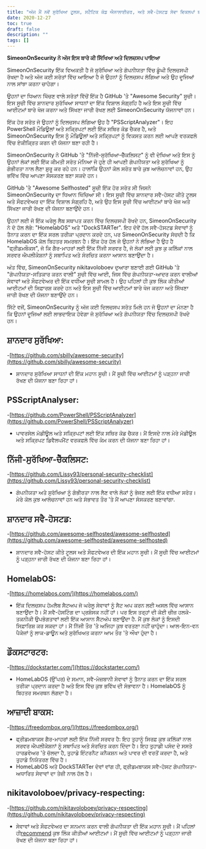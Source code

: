 ```yaml
---
title: "ਅੱਜ ਮੈਂ ਨਵੇਂ ਸੁਰੱਖਿਆ ਟੂਲਸ, ਸਟੈਟਿਕ ਕੋਡ ਐਨਾਲਾਈਜ਼ਰ, ਅਤੇ ਸਵੈ-ਹੋਸਟਡ ਸੇਵਾ ਵਿਕਲਪਾਂ ਬਾਰੇ ਸਿੱਖਿਆ"
date: 2020-12-27
toc: true
draft: false
description: ""
tags: []
---
```


**SimeonOnSecurity ਨੇ ਅੱਜ ਇਸ ਬਾਰੇ ਕੀ ਸਿੱਖਿਆ ਅਤੇ ਦਿਲਚਸਪ ਪਾਇਆ**

SimeonOnSecurity ਇੱਕ ਵਿਅਕਤੀ ਹੈ ਜੋ ਸੁਰੱਖਿਆ ਅਤੇ ਗੋਪਨੀਯਤਾ ਵਿੱਚ ਡੂੰਘੀ ਦਿਲਚਸਪੀ ਰੱਖਦਾ ਹੈ ਅਤੇ ਅੱਜ ਕਈ ਸਰੋਤਾਂ ਵਿੱਚ ਆਇਆ ਹੈ ਜੋ ਉਹਨਾਂ ਨੂੰ ਦਿਲਚਸਪ ਲੱਗਿਆ ਅਤੇ ਉਹ ਦੂਜਿਆਂ ਨਾਲ ਸਾਂਝਾ ਕਰਨਾ ਚਾਹੇਗਾ।

ਉਹਨਾਂ ਦਾ ਧਿਆਨ ਖਿੱਚਣ ਵਾਲੇ ਸਰੋਤਾਂ ਵਿੱਚੋਂ ਇੱਕ ਹੈ GitHub 'ਤੇ "Awesome Security" ਸੂਚੀ। ਇਸ ਸੂਚੀ ਵਿੱਚ ਸ਼ਾਨਦਾਰ ਸੁਰੱਖਿਆ ਸਾਧਨਾਂ ਦਾ ਇੱਕ ਵਿਸ਼ਾਲ ਸੰਗ੍ਰਹਿ ਹੈ ਅਤੇ ਇਸ ਸੂਚੀ ਵਿੱਚ ਆਈਟਮਾਂ ਬਾਰੇ ਖੋਜ ਕਰਨਾ ਅਤੇ ਸਿੱਖਣਾ ਜਾਰੀ ਰੱਖਣ ਲਈ SimeonOnSecurity ਯੋਜਨਾਵਾਂ ਹਨ।

ਇੱਕ ਹੋਰ ਸਰੋਤ ਜੋ ਉਹਨਾਂ ਨੂੰ ਦਿਲਚਸਪ ਲੱਗਿਆ ਉਹ ਹੈ "PSScriptAnalyzer"। ਇਹ PowerShell ਮੌਡਿਊਲਾਂ ਅਤੇ ਸਕ੍ਰਿਪਟਾਂ ਲਈ ਇੱਕ ਸਥਿਰ ਕੋਡ ਚੈਕਰ ਹੈ, ਅਤੇ SimeonOnSecurity ਇਸ ਨੂੰ ਮੌਡਿਊਲਾਂ ਅਤੇ ਸਕ੍ਰਿਪਟਾਂ ਨੂੰ ਵਿਕਸਤ ਕਰਨ ਲਈ ਆਪਣੇ ਵਰਕਫਲੋ ਵਿੱਚ ਏਕੀਕ੍ਰਿਤ ਕਰਨ ਦੀ ਯੋਜਨਾ ਬਣਾ ਰਹੀ ਹੈ।

SimeonOnSecurity ਨੇ GitHub 'ਤੇ "ਨਿੱਜੀ-ਸੁਰੱਖਿਆ-ਚੈੱਕਲਿਸਟ" ਨੂੰ ਵੀ ਦੇਖਿਆ ਅਤੇ ਇਸ ਨੂੰ ਉਹਨਾਂ ਲੋਕਾਂ ਲਈ ਇੱਕ ਕੀਮਤੀ ਸਰੋਤ ਮੰਨਿਆ ਜੋ ਹੁਣੇ ਹੀ ਆਪਣੀ ਗੋਪਨੀਯਤਾ ਅਤੇ ਸੁਰੱਖਿਆ ਨੂੰ ਗੰਭੀਰਤਾ ਨਾਲ ਲੈਣਾ ਸ਼ੁਰੂ ਕਰ ਰਹੇ ਹਨ। ਹਾਲਾਂਕਿ ਉਹਨਾਂ ਕੋਲ ਸਰੋਤ ਬਾਰੇ ਕੁਝ ਆਲੋਚਨਾਵਾਂ ਹਨ, ਉਹ ਭਵਿੱਖ ਵਿੱਚ ਆਪਣਾ ਸੰਸਕਰਣ ਬਣਾ ਸਕਦੇ ਹਨ।

GitHub 'ਤੇ "Awesome Selfhosted" ਸੂਚੀ ਇੱਕ ਹੋਰ ਸਰੋਤ ਸੀ ਜਿਸਨੇ SimeonOnSecurity ਦਾ ਧਿਆਨ ਖਿੱਚਿਆ ਸੀ। ਇਸ ਸੂਚੀ ਵਿੱਚ ਸ਼ਾਨਦਾਰ ਸਵੈ-ਹੋਸਟ ਕੀਤੇ ਟੂਲਸ ਅਤੇ ਸੌਫਟਵੇਅਰ ਦਾ ਇੱਕ ਵਿਸ਼ਾਲ ਸੰਗ੍ਰਹਿ ਹੈ, ਅਤੇ ਉਹ ਇਸ ਸੂਚੀ ਵਿੱਚ ਆਈਟਮਾਂ ਬਾਰੇ ਖੋਜ ਅਤੇ ਸਿੱਖਣਾ ਜਾਰੀ ਰੱਖਣ ਦੀ ਯੋਜਨਾ ਬਣਾਉਂਦੇ ਹਨ।

ਉਹਨਾਂ ਲਈ ਜੋ ਇੱਕ ਘਰੇਲੂ ਲੈਬ ਸਥਾਪਤ ਕਰਨ ਵਿੱਚ ਦਿਲਚਸਪੀ ਰੱਖਦੇ ਹਨ, SimeonOnSecurity ਨੇ ਦੋ ਹੱਲ ਲੱਭੇ: "HomelabOS" ਅਤੇ "DockSTARTer". ਇਹ ਦੋਵੇਂ ਹੱਲ ਸਵੈ-ਹੋਸਟਡ ਸੇਵਾਵਾਂ ਨੂੰ ਤੈਨਾਤ ਕਰਨ ਦਾ ਇੱਕ ਸਰਲ ਤਰੀਕਾ ਪ੍ਰਦਾਨ ਕਰਦੇ ਹਨ, ਪਰ SimeonOnSecurity ਸੋਚਦੀ ਹੈ ਕਿ HomelabOS ਕੋਲ ਬਿਹਤਰ ਸਮਰਥਨ ਹੈ। ਇੱਕ ਹੋਰ ਹੱਲ ਜੋ ਉਹਨਾਂ ਨੇ ਲੱਭਿਆ ਹੈ ਉਹ ਹੈ "ਫ੍ਰੀਡਮਬੌਕਸ", ਜੋ ਕਿ ਗੈਰ-ਮਾਹਰਾਂ ਲਈ ਇੱਕ ਨਿੱਜੀ ਸਰਵਰ ਹੈ, ਜੋ ਲੋਕਾਂ ਲਈ ਕੁਝ ਕੁ ਕਲਿੱਕਾਂ ਨਾਲ ਸਰਵਰ ਐਪਲੀਕੇਸ਼ਨਾਂ ਨੂੰ ਸਥਾਪਿਤ ਅਤੇ ਸੰਰਚਿਤ ਕਰਨਾ ਆਸਾਨ ਬਣਾਉਂਦਾ ਹੈ।

ਅੰਤ ਵਿੱਚ, SimeonOnSecurity nikitavoloboev ਦੁਆਰਾ ਬਣਾਈ ਗਈ GitHub 'ਤੇ "ਗੋਪਨੀਯਤਾ-ਸਤਿਕਾਰ ਕਰਨ ਵਾਲੀ" ਸੂਚੀ ਵਿੱਚ ਆਈ, ਜਿਸ ਵਿੱਚ ਗੋਪਨੀਯਤਾ-ਆਦਰ ਕਰਨ ਵਾਲੀਆਂ ਸੇਵਾਵਾਂ ਅਤੇ ਸੌਫਟਵੇਅਰ ਦੀ ਇੱਕ ਵਧੀਆ ਸੂਚੀ ਸ਼ਾਮਲ ਹੈ। ਉਹ ਪਹਿਲਾਂ ਹੀ ਕੁਝ ਲਿੰਕ ਕੀਤੀਆਂ ਆਈਟਮਾਂ ਦੀ ਸਿਫ਼ਾਰਸ਼ ਕਰਦੇ ਹਨ ਅਤੇ ਇਸ ਸੂਚੀ ਵਿੱਚ ਆਈਟਮਾਂ ਬਾਰੇ ਖੋਜ ਕਰਨਾ ਅਤੇ ਸਿੱਖਣਾ ਜਾਰੀ ਰੱਖਣ ਦੀ ਯੋਜਨਾ ਬਣਾਉਂਦੇ ਹਨ।

ਸਿੱਟੇ ਵਜੋਂ, SimeonOnSecurity ਨੂੰ ਅੱਜ ਕਈ ਦਿਲਚਸਪ ਸਰੋਤ ਮਿਲੇ ਹਨ ਜੋ ਉਹਨਾਂ ਦਾ ਮੰਨਣਾ ਹੈ ਕਿ ਉਹਨਾਂ ਦੂਜਿਆਂ ਲਈ ਲਾਭਦਾਇਕ ਹੋਵੇਗਾ ਜੋ ਸੁਰੱਖਿਆ ਅਤੇ ਗੋਪਨੀਯਤਾ ਵਿੱਚ ਦਿਲਚਸਪੀ ਰੱਖਦੇ ਹਨ।


## ਸ਼ਾਨਦਾਰ ਸੁਰੱਖਿਆ:
-[https://github.com/sbilly/awesome-security](https://github.com/sbilly/awesome-security)
- ਸ਼ਾਨਦਾਰ ਸੁਰੱਖਿਆ ਸਾਧਨਾਂ ਦੀ ਇੱਕ ਮਹਾਨ ਸੂਚੀ। ਮੈਂ ਸੂਚੀ ਵਿੱਚ ਆਈਟਮਾਂ ਨੂੰ ਪੜ੍ਹਨਾ ਜਾਰੀ ਰੱਖਣ ਦੀ ਯੋਜਨਾ ਬਣਾ ਰਿਹਾ ਹਾਂ।

## PSScriptAnalyser:
-[https://github.com/PowerShell/PSScriptAnalyzer](https://github.com/PowerShell/PSScriptAnalyzer)
- ਪਾਵਰਸੇਲ ਮੋਡੀਊਲ ਅਤੇ ਸਕ੍ਰਿਪਟਾਂ ਲਈ ਇੱਕ ਸਥਿਰ ਕੋਡ ਚੈਕਰ। ਮੈਂ ਇਸਦੇ ਨਾਲ ਮੇਰੇ ਮੋਡੀਊਲ ਅਤੇ ਸਕ੍ਰਿਪਟ ਡਿਵੈਲਪਮੈਂਟ ਵਰਕਫਲੋ ਵਿੱਚ ਕੰਮ ਕਰਨ ਦੀ ਯੋਜਨਾ ਬਣਾ ਰਿਹਾ ਹਾਂ।

## ਨਿੱਜੀ-ਸੁਰੱਖਿਆ-ਚੈੱਕਲਿਸਟ:
-[https://github.com/Lissy93/personal-security-checklist](https://github.com/Lissy93/personal-security-checklist)
- ਗੋਪਨੀਯਤਾ ਅਤੇ ਸੁਰੱਖਿਆ ਨੂੰ ਗੰਭੀਰਤਾ ਨਾਲ ਲੈਣ ਵਾਲੇ ਲੋਕਾਂ ਨੂੰ ਭੇਜਣ ਲਈ ਇੱਕ ਵਧੀਆ ਸਰੋਤ। ਮੇਰੇ ਕੋਲ ਕੁਝ ਆਲੋਚਨਾਵਾਂ ਹਨ ਅਤੇ ਸੰਭਾਵਤ ਤੌਰ 'ਤੇ ਮੈਂ ਆਪਣਾ ਸੰਸਕਰਣ ਬਣਾਵਾਂਗਾ.

## ਸ਼ਾਨਦਾਰ ਸਵੈ-ਹੋਸਟਡ:
-[https://github.com/awesome-selfhosted/awesome-selfhosted](https://github.com/awesome-selfhosted/awesome-selfhosted)
- ਸ਼ਾਨਦਾਰ ਸਵੈ-ਹੋਸਟ ਕੀਤੇ ਟੂਲਸ ਅਤੇ ਸੌਫਟਵੇਅਰ ਦੀ ਇੱਕ ਮਹਾਨ ਸੂਚੀ। ਮੈਂ ਸੂਚੀ ਵਿੱਚ ਆਈਟਮਾਂ ਨੂੰ ਪੜ੍ਹਨਾ ਜਾਰੀ ਰੱਖਣ ਦੀ ਯੋਜਨਾ ਬਣਾ ਰਿਹਾ ਹਾਂ।

## HomelabOS:
-[https://homelabos.com/](https://homelabos.com/)
- ਇੱਕ ਦਿਲਚਸਪ ਹੋਮਲੈਬ ਸੈਟਅਪ ਜੋ ਘਰੇਲੂ ਸੇਵਾਵਾਂ ਨੂੰ ਸੈਟ ਅਪ ਕਰਨ ਲਈ ਅਸਲ ਵਿੱਚ ਆਸਾਨ ਬਣਾਉਂਦਾ ਹੈ। ਮੈਂ ਸਵੈ-ਹੋਸਟਿੰਗ ਦਾ ਪ੍ਰਸ਼ੰਸਕ ਨਹੀਂ ਹਾਂ। ਪਰ ਇਸ ਤਰ੍ਹਾਂ ਦੀ ਕੋਈ ਚੀਜ਼ ਹਲਕੇ-ਤਕਨੀਕੀ ਉਪਭੋਗਤਾਵਾਂ ਲਈ ਇੱਕ ਆਸਾਨ ਸੈੱਟਅੱਪ ਬਣਾਉਂਦਾ ਹੈ. ਮੈਂ ਕੁਝ ਲੋਕਾਂ ਨੂੰ ਇਸਦੀ ਸਿਫ਼ਾਰਿਸ਼ ਕਰ ਸਕਦਾ ਹਾਂ। ਮੈਂ ਨਿੱਜੀ ਤੌਰ 'ਤੇ ਅਜਿਹਾ ਕੁਝ ਵਰਤਣਾ ਨਹੀਂ ਚਾਹੁੰਦਾ। ਆਲ-ਇਨ-ਵਨ ਪੈਕੇਜਾਂ ਨੂੰ ਲਾਕ-ਡਾਊਨ ਅਤੇ ਸੁਰੱਖਿਅਤ ਕਰਨਾ ਆਮ ਤੌਰ 'ਤੇ ਔਖਾ ਹੁੰਦਾ ਹੈ।

## ਡੌਕਸਟਾਰਟਰ:
-[https://dockstarter.com/](https://dockstarter.com/)
- HomeLabOS (ਉੱਪਰ) ਦੇ ਸਮਾਨ, ਸਵੈ-ਮੇਜ਼ਬਾਨੀ ਸੇਵਾਵਾਂ ਨੂੰ ਤੈਨਾਤ ਕਰਨ ਦਾ ਇੱਕ ਸਰਲ ਤਰੀਕਾ ਪ੍ਰਦਾਨ ਕਰਦਾ ਹੈ ਅਤੇ ਇਸ ਵਿੱਚ ਕੁਝ ਭਵਿੱਖ ਦੀ ਸੰਭਾਵਨਾ ਹੈ। HomelabOS ਨੂੰ ਬਿਹਤਰ ਸਮਰਥਨ ਲੱਗਦਾ ਹੈ।

## ਆਜ਼ਾਦੀ ਬਾਕਸ:
-[https://freedombox.org/](https://freedombox.org/)
- ਫ੍ਰੀਡਮਬਾਕਸ ਗੈਰ-ਮਾਹਰਾਂ ਲਈ ਇੱਕ ਨਿੱਜੀ ਸਰਵਰ ਹੈ: ਇਹ ਤੁਹਾਨੂੰ ਸਿਰਫ਼ ਕੁਝ ਕਲਿੱਕਾਂ ਨਾਲ ਸਰਵਰ ਐਪਲੀਕੇਸ਼ਨਾਂ ਨੂੰ ਸਥਾਪਿਤ ਅਤੇ ਸੰਰਚਿਤ ਕਰਨ ਦਿੰਦਾ ਹੈ। ਇਹ ਤੁਹਾਡੀ ਪਸੰਦ ਦੇ ਸਸਤੇ ਹਾਰਡਵੇਅਰ 'ਤੇ ਚੱਲਦਾ ਹੈ, ਤੁਹਾਡੇ ਇੰਟਰਨੈਟ ਕਨੈਕਸ਼ਨ ਅਤੇ ਪਾਵਰ ਦੀ ਵਰਤੋਂ ਕਰਦਾ ਹੈ, ਅਤੇ ਤੁਹਾਡੇ ਨਿਯੰਤਰਣ ਵਿੱਚ ਹੈ।
- HomeLabOS ਅਤੇ DockSTARTer ਦੋਵਾਂ ਵਾਂਗ ਹੀ, ਫ੍ਰੀਡਮਬਾਕਸ ਸਵੈ-ਹੋਸਟ ਗੋਪਨੀਯਤਾ-ਅਧਾਰਿਤ ਸੇਵਾਵਾਂ ਦਾ ਤੇਜ਼ੀ ਨਾਲ ਹੱਲ ਹੈ।

## nikitavoloboev/privacy-respecting:
-[https://github.com/nikitavoloboev/privacy-respecting](https://github.com/nikitavoloboev/privacy-respecting)
- ਸੇਵਾਵਾਂ ਅਤੇ ਸੌਫਟਵੇਅਰ ਦਾ ਸਨਮਾਨ ਕਰਨ ਵਾਲੀ ਗੋਪਨੀਯਤਾ ਦੀ ਇੱਕ ਮਹਾਨ ਸੂਚੀ। ਮੈਂ ਪਹਿਲਾਂ ਹੀ[recommend](https://simeononsecurity.ch/recommendations) ਕੁਝ ਲਿੰਕ ਕੀਤੀਆਂ ਆਈਟਮਾਂ। ਮੈਂ ਸੂਚੀ ਵਿੱਚ ਆਈਟਮਾਂ ਨੂੰ ਪੜ੍ਹਨਾ ਜਾਰੀ ਰੱਖਣ ਦੀ ਯੋਜਨਾ ਬਣਾ ਰਿਹਾ ਹਾਂ।

